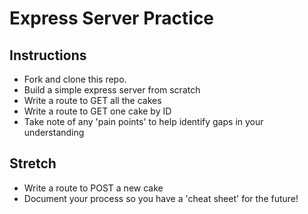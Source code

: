 # Express Server Practice

## Instructions

* Fork and clone this repo.
* Build a simple express server from scratch
* Write a route to GET all the cakes
* Write a route to GET one cake by ID
* Take note of any 'pain points' to help identify gaps in your understanding

## Stretch

* Write a route to POST a new cake
* Document your process so you have a 'cheat sheet' for the future!